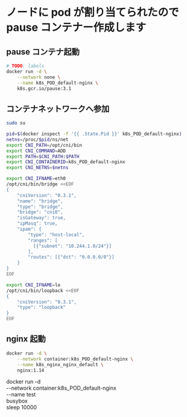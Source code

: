 # ノードに pod が割り当てられたので pause コンテナー作成します

## pause コンテナ起動

```bash
# TODO: labels
docker run -d \
    --network none \
    --name k8s_POD_default-nginx \
    k8s.gcr.io/pause:3.1
```

## コンテナネットワークへ参加

```bash
sudo su

pid=$(docker inspect -f '{{ .State.Pid }}' k8s_POD_default-nginx)
netns=/proc/$pid/ns/net
export CNI_PATH=/opt/cni/bin
export CNI_COMMAND=ADD
export PATH=$CNI_PATH:$PATH
export CNI_CONTAINERID=k8s_POD_default-nginx
export CNI_NETNS=$netns

export CNI_IFNAME=eth0
/opt/cni/bin/bridge <<EOF
{
    "cniVersion": "0.3.1",
    "name": "bridge",
    "type": "bridge",
    "bridge": "cni0",
    "isGateway": true,
    "ipMasq": true,
    "ipam": {
        "type": "host-local",
        "ranges": [
          [{"subnet": "10.244.1.0/24"}]
        ],
        "routes": [{"dst": "0.0.0.0/0"}]
    }
}
EOF

export CNI_IFNAME=lo
/opt/cni/bin/loopback <<EOF
{
    "cniVersion": "0.3.1",
    "type": "loopback"
}
EOF
```

## nginx 起動

```bash
docker run -d \
    --network container:k8s_POD_default-nginx \
    --name k8s_nginx_nginx_default \
    nginx:1.14
```

docker run -d \
    --network container:k8s_POD_default-nginx \
    --name test \
    busybox \
    sleep 10000
    